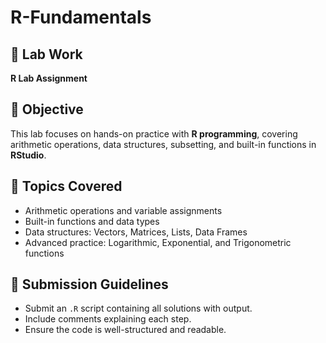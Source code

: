 # R-Fundamentals
 

## 📌 Lab Work
**R Lab Assignment**  


## 🎯 Objective  
This lab focuses on hands-on practice with **R programming**, covering arithmetic operations, data structures, subsetting, and built-in functions in **RStudio**.  

## 📖 Topics Covered  
- Arithmetic operations and variable assignments  
- Built-in functions and data types  
- Data structures: Vectors, Matrices, Lists, Data Frames  
- Advanced practice: Logarithmic, Exponential, and Trigonometric functions  

## 📜 Submission Guidelines  
- Submit an `.R` script containing all solutions with output.  
- Include comments explaining each step.  
- Ensure the code is well-structured and readable.  

